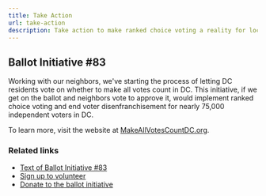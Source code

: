 ```yaml
---
title: Take Action
url: take-action
description: Take action to make ranked choice voting a reality for local elections in DC.
---
```

## Ballot Initiative #83

Working with our neighbors, we've starting the process of letting DC residents vote on whether to make all votes count in DC. This initiative, if we get on the ballot and neighbors vote to approve it, would implement ranked choice voting and end voter disenfranchisement for nearly 75,000 independent voters in DC.

To learn more, visit the website at [MakeAllVotesCountDC.org](https://makeallvotescountdc.org/).

### Related links 

* [Text of Ballot Initiative #83](https://makeallvotescountdc.org/ballot-initiative/)
* [Sign up to volunteer](https://makeallvotescountdc.org/volunteer/)
* [Donate to the ballot initiative](https://makeallvotescountdc.org/donate/)

